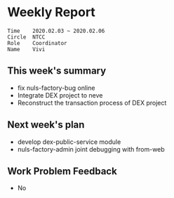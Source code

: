 # Weekly Report 
```
Time	2020.02.03 ~ 2020.02.06
Circle	NTCC
Role	Coordinator
Name	Vivi
```
## This week's summary
- fix nuls-factory-bug online
- Integrate DEX project to neve
- Reconstruct the transaction process of DEX project
## Next week's plan
- develop dex-public-service module
- nuls-factory-admin joint debugging with from-web

## Work Problem Feedback
- No

